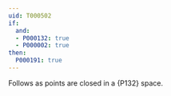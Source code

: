 ```yaml
---
uid: T000502
if:
  and:
  - P000132: true
  - P000002: true
then:
  P000191: true
---
```


Follows as points are closed in a {P132} space.